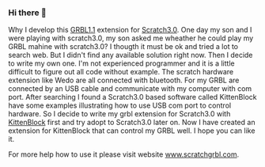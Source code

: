 ### Hi there 👋

Why I develop this [GRBL1.1](https://github.com/gnea/grbl) extension for [Scratch3.0](https://scratch.mit.edu/). One day my son and I were playing with scratch3.0, my son asked me wheather he could play my GRBL mahine with scratch3.0? I thougth it must be ok and tried a lot to search web. But I didn't find any available solution right now. Then I decide to write my own one. I'm not experienced programmer and it is a little difficult to figure out all code without example. The scratch hardware extension like Wedo are all connected with bluetooth. For my GRBL are connected by an USB cable and communicate with my computer with com port. After searching I found a Scratch3.0 based software called KittenBlock have some examples illustrating how to use USB com port to control hardware. So I decide to write my grbl extension for Scratch3.0 with [KittenBlock](https://www.kittenbot.cc/pages/software) first and try adopt to Scratch3.0 later on. Now I have created an extension for KittenBlock that can control my GRBL well. I hope you can like it.

For more help how to use it please visit website www.scratchgrbl.com.
